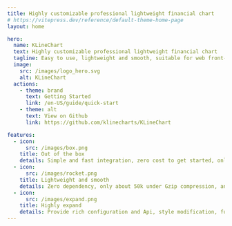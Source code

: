 ```yaml
---
title: Highly customizable professional lightweight financial chart
# https://vitepress.dev/reference/default-theme-home-page
layout: home

hero:
  name: KLineChart
  text: Highly customizable professional lightweight financial chart
  tagline: Easy to use, lightweight and smooth, suitable for web front-end financial chart with rich scenarios.
  image:
    src: /images/logo_hero.svg
    alt: KLineChart
  actions:
    - theme: brand
      text: Getting Started
      link: /en-US/guide/quick-start
    - theme: alt
      text: View on Github
      link: https://github.com/klinecharts/KLineChart

features:
  - icon:
      src: /images/box.png
    title: Out of the box
    details: Simple and fast integration, zero cost to get started, only 3 lines of code to display a chart, so that all attention can be focused on data docking.
  - icon:
      src: /images/rocket.png
    title: Lightweight and smooth
    details: Zero dependency, only about 50k under Gzip compression, and less than 1 millisecond to load under 4G network. Charts remain fluid even with thousands of candles.
  - icon:
      src: /images/expand.png
    title: Highly expand
    details: Provide rich configuration and Api, style modification, function collocation as you like. Provide technical indicators and line drawing model extensions, so that the chart has more possibilities.
---
```

